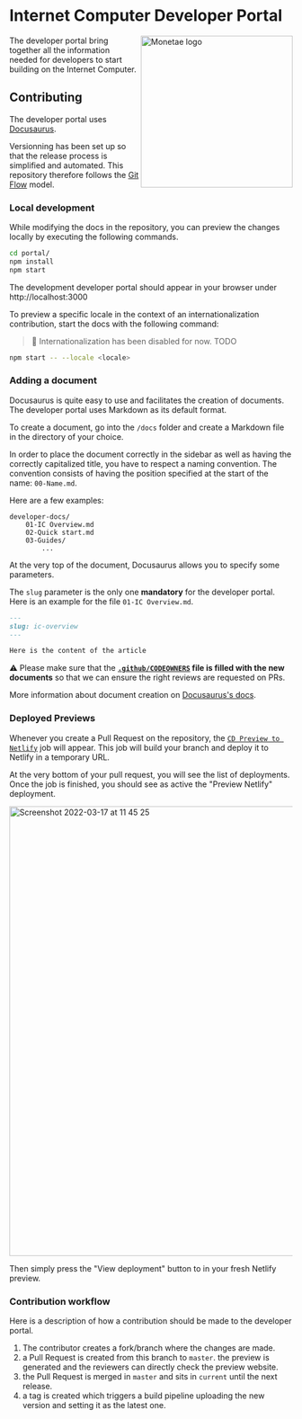 # Internet Computer Developer Portal

<img src="https://user-images.githubusercontent.com/15371828/158857061-8fa8d079-d33f-4ed2-88aa-56d452d238d8.svg" align="right" alt="Monetae logo" width="270">

The developer portal bring together all the information needed for developers to start building on the Internet Computer.

## Contributing
The developer portal uses [Docusaurus](https://docusaurus.io/docs). 

Versionning has been set up so that the release process is simplified and automated. 
This repository therefore follows the [Git Flow](https://nvie.com/posts/a-successful-git-branching-model/) model. 

### Local development
While modifying the docs in the repository, you can preview the changes locally by executing the following commands.
```bash
cd portal/
npm install 
npm start
```

The development developer portal should appear in your browser under http://localhost:3000

To preview a specific locale in the context of an internationalization contribution, start the docs with the following command:

> 🚧 Internationalization has been disabled for now. TODO

```bash
npm start -- --locale <locale>
```

### Adding a document
Docusaurus is quite easy to use and facilitates the creation of documents. 
The developer portal uses Markdown as its default format. 

To create a document, go into the `/docs` folder and create a Markdown file in the directory of your choice.

In order to place the document correctly in the sidebar as well as having the correctly capitalized title, you have to respect a naming convention. 
The convention consists of having the position specified at the start of the name: `00-Name.md`.

Here are a few examples:

```
developer-docs/
    01-IC Overview.md
    02-Quick start.md
    03-Guides/
        ...
```

At the very top of the document, Docusaurus allows you to specify some parameters. 

The `slug` parameter is the only one **mandatory** for the developer portal. 
Here is an example for the file `01-IC Overview.md`.

```md
---
slug: ic-overview
---

Here is the content of the article
```

⚠️ Please make sure that the **[`.github/CODEOWNERS`](https://github.com/dfinity/portal/blob/master/.github/CODEOWNERS) file is filled with the new documents** so that we can ensure the right reviews are requested on PRs.

More information about document creation on [Docusaurus's docs](https://docusaurus.io/docs/create-doc). 

### Deployed Previews
Whenever you create a Pull Request on the repository, the [`CD Preview to Netlify`](https://github.com/dfinity/portal/actions/workflows/cd--preview-netlify.yml) job will appear. 
This job will build your branch and deploy it to Netlify in a temporary URL. 

At the very bottom of your pull request, you will see the list of deployments. 
Once the job is finished, you should see as active the "Preview Netlify" deployment. 

<img width="800" alt="Screenshot 2022-03-17 at 11 45 25" src="https://user-images.githubusercontent.com/15371828/158793201-bb41f003-3d8d-4f95-9f91-8798613bc695.png">

Then simply press the "View deployment" button to in your fresh Netlify preview.


### Contribution workflow
Here is a description of how a contribution should be made to the developer portal. 
1. The contributor creates a fork/branch where the changes are made. 
2. a Pull Request is created from this branch to `master`. the preview is generated and the reviewers can directly check the preview website.
3. the Pull Request is merged in `master` and sits in `current` until the next release. 
4. a tag is created which triggers a build pipeline uploading the new version and setting it as the latest one.
